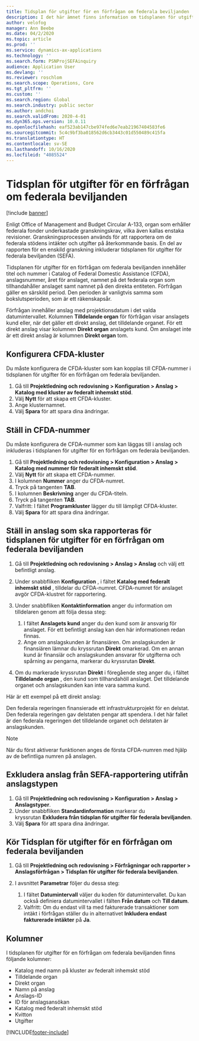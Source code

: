 ```yaml
---
title: Tidsplan för utgifter för en förfrågan om federala beviljanden
description: I det här ämnet finns information om tidsplanen för utgifter för förfrågan om federala beviljanden.
author: velofog
manager: Ann Beebe
ms.date: 04/2/2020
ms.topic: article
ms.prod: ''
ms.service: dynamics-ax-applications
ms.technology: ''
ms.search.form: PSNProjSEFAinquiry
audience: Application User
ms.devlang: ''
ms.reviewer: roschlom
ms.search.scope: Operations, Core
ms.tgt_pltfrm: ''
ms.custom: ''
ms.search.region: Global
ms.search.industry: public sector
ms.author: andchoi
ms.search.validFrom: 2020-4-01
ms.dyn365.ops.version: 10.0.11
ms.openlocfilehash: eaf523ab147cbe974fed6e7eab21967404583fe6
ms.sourcegitcommit: 5c4c9bf3ba018562d6cb3443c01d550489c415fa
ms.translationtype: HT
ms.contentlocale: sv-SE
ms.lasthandoff: 10/16/2020
ms.locfileid: "4085524"
---
```

# <a name="schedule-of-expenditures-of-federal-awards-inquiry"></a>Tidsplan för utgifter för en förfrågan om federala beviljanden

[!include [banner](../includes/banner.md)]

Enligt Office of Management and Budget Circular A-133, organ som erhåller federala fonder underkastade granskningskrav, vilka även kallas enstaka revisioner. Granskningsprocessen används för att rapportera om de federala stödens intäkter och utgifter på återkommande basis. En del av rapporten för en enskild granskning inkluderar tidsplanen för utgifter för federala beviljanden (SEFA).

Tidsplanen för utgifter för en förfrågan om federala beviljanden innehåller titel och nummer i Catalog of Federal Domestic Assistance (CFDA), anslagsnummer, året för anslaget, namnet på det federala organ som tillhandahåller anslaget samt namnet på den direkta entiteten. Förfrågan gäller en särskild period. Den perioden är vanligtvis samma som bokslutsperioden, som är ett räkenskapsår.

Förfrågan innehåller anslag med projektionsdatum i det valda datumintervallet. Kolumnen **Tilldelande organ** för förfrågan visar anslagets kund eller, när det gäller ett direkt anslag, det tilldelande organet. För ett direkt anslag visar kolumnen **Direkt organ** anslagets kund. Om anslaget inte är ett direkt anslag är kolumnen **Direkt organ** tom.

## <a name="set-up-the-cfda-clusters"></a>Konfigurera CFDA-kluster

Du måste konfigurera de CFDA-kluster som kan kopplas till CFDA-nummer i tidsplanen för utgifter för en förfrågan om federala beviljanden.

1. Gå till **Projektledning och redovisning \> Konfiguration \> Anslag \> Katalog med kluster av federalt inhemskt stöd**.
2. Välj **Nytt** för att skapa ett CFDA-kluster.
3. Ange klusternamnet.
4. Välj **Spara** för att spara dina ändringar.

## <a name="set-up-cfda-numbers"></a>Ställ in CFDA-nummer

Du måste konfigurera de CFDA-nummer som kan läggas till i anslag och inkluderas i tidsplanen för utgifter för en förfrågan om federala beviljanden.

1. Gå till **Projektledning och redovisning \> Konfiguration \> Anslag \> Katalog med nummer för federalt inhemskt stöd**.
2. Välj **Nytt** för att skapa ett CFDA-nummer.
3. I kolumnen **Nummer** anger du CFDA-numret.
4. Tryck på tangenten **TAB**.
5. I kolumnen **Beskrivning** anger du CFDA-titeln.
6. Tryck på tangenten **TAB**.
7. Valfritt: I fältet **Programkluster** lägger du till lämpligt CFDA-kluster.
8. Välj **Spara** för att spara dina ändringar.

## <a name="set-up-grants-to-report-for-the-schedule-of-expenditures-of-federal-awards-inquiry"></a>Ställ in anslag som ska rapporteras för tidsplanen för utgifter för en förfrågan om federala beviljanden

1. Gå till **Projektledning och redovisning \> Anslag \> Anslag** och välj ett befintligt anslag.
2. Under snabbfliken **Konfiguration** , i fältet **Katalog med federalt inhemskt stöd** , tilldelar du CFDA-numret. CFDA-numret för anslaget avgör CFDA-klustret för rapportering.
3. Under snabbfliken **Kontaktinformation** anger du information om tilldelaren genom att följa dessa steg:

    1. I fältet **Anslagets kund** anger du den kund som är ansvarig för anslaget. För ett befintligt anslag kan den här informationen redan finnas.
    2. Ange om anslagskunden är finansiären. Om anslagskunden är finansiären lämnar du kryssrutan **Direkt** omarkerad. Om en annan kund är finansiär och anslagskunden ansvarar för utgifterna och spårning av pengarna, markerar du kryssrutan **Direkt**.

4. Om du markerade kryssrutan **Direkt** i föregående steg anger du, i fältet **Tilldelande organ** , den kund som tillhandahöll anslaget. Det tilldelande organet och anslagskunden kan inte vara samma kund.

Här är ett exempel på ett direkt anslag:

Den federala regeringen finansierade ett infrastrukturprojekt för en delstat. Den federala regeringen gav delstaten pengar att spendera. I det här fallet är den federala regeringen det tilldelande organet och delstaten är anslagskunden.

> [!NOTE] 
> När du först aktiverar funktionen anges de första CFDA-numren med hjälp av de befintliga numren på anslagen.

## <a name="exclude-grants-from-sefa-reporting-based-on-the-grant-type"></a>Exkludera anslag från SEFA-rapportering utifrån anslagstypen

1. Gå till **Projektledning och redovisning \> Konfiguration \> Anslag \> Anslagstyper**.
2. Under snabbfliken **Standardinformation** markerar du kryssrutan **Exkludera från tidsplan för utgifter för federala beviljanden**.
3. Välj **Spara** för att spara dina ändringar.

## <a name="run-the-schedule-of-expenditures-of-federal-awards-inquiry"></a>Kör Tidsplan för utgifter för en förfrågan om federala beviljanden

1. Gå till **Projektledning och redovisning \> Förfrågningar och rapporter \> Anslagsförfrågan \> Tidsplan för utgifter för federala beviljanden**.
2. I avsnittet **Parametrar** följer du dessa steg:

    1. I fältet **Datumintervall** väljer du koden för datumintervallet. Du kan också definiera datumintervallet i fälten **Från datum** och **Till datum**.
    2. Valfritt: Om du endast vill ta med fakturerade transaktioner som intäkt i förfrågan ställer du in alternativet **Inkludera endast fakturerade intäkter** på **Ja**.

## <a name="columns"></a>Kolumner

I tidsplanen för utgifter för en förfrågan om federala beviljanden finns följande kolumner:

- Katalog med namn på kluster av federalt inhemskt stöd
- Tilldelande organ
- Direkt organ
- Namn på anslag
- Anslags-ID
- ID för anslagsansökan
- Katalog med federalt inhemskt stöd
- Kvitton
- Utgifter


[!INCLUDE[footer-include](../includes/footer-banner.md)]